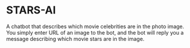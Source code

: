 # STARS-AI
A chatbot that describes which movie celebrities are in the photo image.  You simply enter URL of an image to the bot, and the bot will reply you a message describing which movie stars are in the image.
